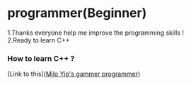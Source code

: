 # programmer(Beginner)</br>
 1.Thanks everyone help me improve the programming skills ! </br>
 2.Ready to learn C++ </br>
### How to learn C++ ? </br>
[Link to this](<a href="https://github.com/miloyip/game-programmer" target="_blank">Milo Yip's gammer programmer</a>)
